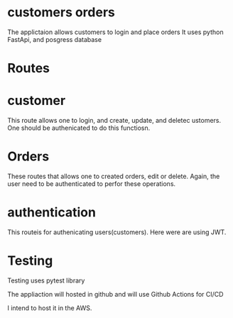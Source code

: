 # customers orders

The applictaion allows customers to login and place orders
It uses python FastApi, and posgress database

# Routes

# customer

This route allows one to login, and create, update, and deletec ustomers. One should be authenicated to do this functiosn.

# Orders

These routes that allows one to created orders, edit or delete. Again, the user need to be authenticated to perfor these operations.

# authentication

This routeis for authenicating users(customers). Here were are using JWT.

# Testing

Testing uses pytest library

The appliaction will hosted in github and will use Github Actions for CI/CD

I intend to host it in the AWS.
